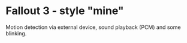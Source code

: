 # Fallout 3 - style "mine"

Motion detection via external device, sound playback (PCM) and some blinking.
